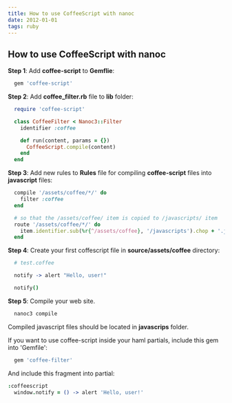 ```yaml
---
title: How to use CoffeeScript with nanoc
date: 2012-01-01
tags: ruby
---
```


## How to use CoffeeScript with nanoc

**Step 1**: Add **coffee-script** to **Gemflie**:

```ruby
  gem 'coffee-script'
```

**Step 2**: Add **coffee_filter.rb** file to **lib** folder:

```ruby
  require 'coffee-script'

  class CoffeeFilter < Nanoc3::Filter
    identifier :coffee

    def run(content, params = {})
      CoffeeScript.compile(content)
    end
  end
```

**Step 3**: Add new rules to **Rules** file for compiling **coffee-script** files into **javascript** files:

```ruby
  compile '/assets/coffee/*/' do
    filter :coffee
  end

  # so that the /assets/coffee/ item is copied to /javascripts/ item
  route '/assets/coffee/*/' do
    item.identifier.sub(%r{^/assets/coffee}, '/javascripts').chop + '.js'
  end
```

**Step 4**: Create your first coffescript file in **source/assets/coffee** directory:

```coffee
  # test.coffee

  notify -> alert "Hello, user!"

  notify()
```

**Step 5**: Compile your web site.

```ruby
  nanoc3 compile
```

Compiled javascript files should be located in **javascrips** folder.

If you want to use coffee-script inside your haml partials, include this gem into 'Gemfile':

```ruby
  gem 'coffee-filter'
```

And include this fragment into partial:

```coffee
:coffeescript
  window.notify = () -> alert 'Hello, user!'
```
